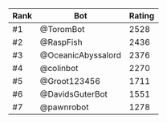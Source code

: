 Rank|Bot|Rating
---|---|---
#1|@ToromBot|2528
#2|@RaspFish|2436
#3|@OceanicAbyssalord|2376
#4|@colinbot|2270
#5|@Groot123456|1711
#6|@DavidsGuterBot|1551
#7|@pawnrobot|1278
